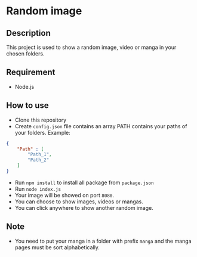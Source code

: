 # Random image

## Description
This project is used to show a random image, video or manga in your chosen folders.

## Requirement
- Node.js

## How to use
- Clone this repository
- Create `config.json` file contains an array PATH contains your paths of your folders.
Example:
```json
{
    "Path" : [
        "Path_1",
        "Path_2"
    ]
}
```
- Run `npm install` to install all package from `package.json`
- Run `node index.js`
- Your image will be showed on port `8080`.
- You can choose to show images, videos or mangas.
- You can click anywhere to show another random image.

## Note

- You need to put your manga in a folder with prefix `manga` and the manga pages must be sort alphabetically.
